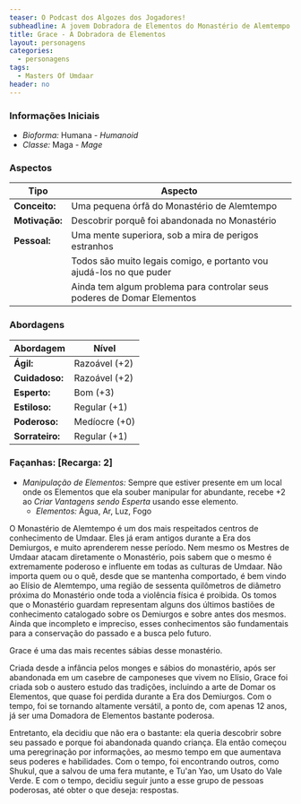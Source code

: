 ```yaml
---
teaser: O Podcast dos Algozes dos Jogadores!
subheadline: A jovem Dobradora de Elementos do Monastério de Alemtempo em Umdaar
title: Grace - A Dobradora de Elementos
layout: personagens
categories:
  - personagens
tags:
  - Masters Of Umdaar 
header: no
---
```


### Informações Iniciais

+ _Bioforma:_ Humana - _Humanoid_
+ _Classe:_ Maga - _Mage_

### Aspectos

| **Tipo**       | **Aspecto**                                                             |
|----------------|-------------------------------------------------------------------------|
| __Conceito:__  | Uma pequena órfã do Monastério de Alemtempo                             |
| __Motivação:__ | Descobrir porquê foi abandonada no Monastério                           |
| __Pessoal:__   | Uma mente superiora, sob a mira de perigos estranhos                    |
|                | Todos são muito legais comigo, e portanto vou ajudá-los no que puder    |
|                | Ainda tem algum problema para controlar seus poderes de Domar Elementos |

### Abordagens

| **Abordagem**   | **Nível**     |
|-----------------|---------------|
| __Ágil:__       | Razoável (+2) |
| __Cuidadoso:__  | Razoável (+2) |
| __Esperto:__    | Bom (+3)      |
| __Estiloso:__   | Regular (+1)  |
| __Poderoso:__   | Medíocre (+0) |
| __Sorrateiro:__ | Regular (+1)  |

### Façanhas: [Recarga: 2]

+ _Manipulação de Elementos:_ Sempre que estiver presente em um local onde os Elementos que ela souber manipular for abundante, recebe +2 ao _Criar Vantagens sendo Esperta_ usando esse elemento.
  + _Elementos:_ Água, Ar, Luz, Fogo

O Monastério de Alemtempo é um dos mais respeitados centros de conhecimento de Umdaar. Eles já eram antigos durante a Era dos Demiurgos, e muito aprenderem nesse período. Nem mesmo os Mestres de Umdaar atacam diretamente o Monastério, pois sabem que o mesmo é extremamente poderoso e influente em todas as culturas de Umdaar. Não importa quem ou o quê, desde que se mantenha comportado, é bem vindo ao Elísio de Alemtempo, uma região de sessenta quilômetros de diâmetro próxima do Monastério onde toda a violência física é proibida. Os tomos que o Monastério guardam representam alguns dos últimos bastiões de conhecimento catalogado sobre os Demiurgos e sobre antes dos mesmos. Ainda que incompleto e impreciso, esses conhecimentos são fundamentais para a conservação do passado e a busca pelo futuro.

Grace é uma das mais recentes sábias desse monastério.

Criada desde a infância pelos monges e sábios do monastério, após ser abandonada em um casebre de camponeses que vivem no Elísio, Grace foi criada sob o austero estudo das tradições, incluindo a arte de Domar os Elementos, que quase foi perdida durante a Era dos Demiurgos. Com o tempo, foi se tornando altamente versátil, a ponto de, com apenas 12 anos, já ser uma Domadora de Elementos bastante poderosa. 

Entretanto, ela decidiu que não era o bastante: ela queria descobrir sobre seu passado e porque foi abandonada quando criança. Ela então começou uma peregrinação por informações, ao mesmo tempo em que aumentava seus poderes e habilidades. Com o tempo, foi encontrando outros, como Shukul, que a salvou de uma fera mutante, e Tu'an Yao, um Usato do Vale Verde. E com o tempo, decidiu seguir junto a esse grupo de pessoas poderosas, até obter o que deseja: respostas.
